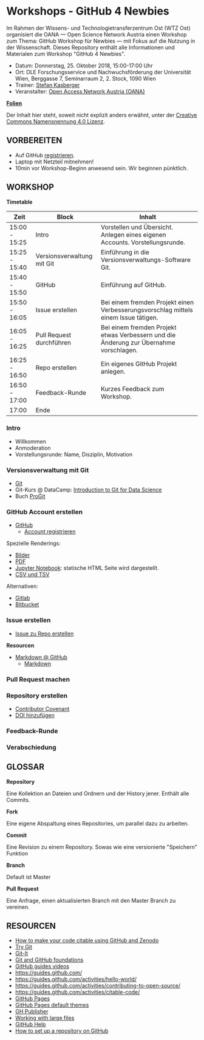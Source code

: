 Workshops - GitHub 4 Newbies
==============================

Im Rahmen der Wissens- und Technologietransferzentrum Ost (WTZ Ost) organisiert die OANA — Open Science Network Austria einen Workshop zum Thema: GitHub Workshop für Newbies — mit Fokus auf die Nutzung in der Wissenschaft. Dieses Repository enthält alle Informationen und Materialen zum Workshop "GitHub 4 Newbies".

- Datum: Donnerstag, 25. Oktober 2018, 15:00-17:00 Uhr
- Ort: DLE Forschungsservice und Nachwuchsförderung der Universität Wien, Berggasse 7, Seminarraum 2, 2. Stock, 1090 Wien 
- Trainer: [Stefan Kasberger](http://stefankasberger.at/)
- Veranstalter: [Open Access Network Austria (OANA)](https://www.oana.at/)

**[Folien](slides.pdf)**

Der Inhalt hier steht, soweit nicht explizit anders erwähnt, unter der [Creative Commons Namensnennung 4.0 Lizenz](https://creativecommons.org/licenses/by/4.0/).

## VORBEREITEN

* Auf GitHub [registrieren](https://github.com/join).
* Laptop mit Netzteil mitnehmen!
* 10min vor Workshop-Beginn anwesend sein. Wir beginnen pünktlich.

## WORKSHOP

**Timetable**

| Zeit     | Block | Inhalt |
|---------------|--------------|------------|
| 15:00 - 15:25 | Intro | Vorstellen und Übersicht. Anlegen eines eigenen Accounts. Vorstellungsrunde. |
| 15:25 - 15:40 | Versionsverwaltung mit Git | Einführung in die Versionsverwaltungs-Software Git. |
| 15:40 - 15:50 | GitHub | Einführung auf GitHub.  |
| 15:50 - 16:05 | Issue erstellen | Bei einem fremden Projekt einen Verbesserungsvorschlag mittels einem Issue tätigen. |
| 16:05 - 16:25 | Pull Request durchführen | Bei einem fremden Projekt etwas Verbessern und die Änderung zur Übernahme vorschlagen. |
| 16:25 - 16:50 | Repo erstellen | Ein eigenes GitHub Projekt anlegen. |
| 16:50 - 17:00 | Feedback-Runde | Kurzes Feedback zum Workshop. |
| 17:00 | Ende |

### Intro

* Willkommen
* Anmoderation
* Vorstellungsrunde: Name, Disziplin, Motivation

### Versionsverwaltung mit Git

* [Git](https://git-scm.com/)
* Git-Kurs @ DataCamp: [Introduction to Git for Data Science](https://www.datacamp.com/courses/introduction-to-git-for-data-science?tap_a=5644-dce66f&tap_s=210732-9d6bbf)
* Buch [ProGit](https://www.git-scm.com/book/en/v2)

### GitHub Account erstellen

* [GitHub](https://github.com)
  * [Account registrieren](https://github.com/join)

Spezielle Renderings:

* [Bilder](https://help.github.com/articles/rendering-and-diffing-images/)
* [PDF](https://help.github.com/articles/rendering-pdf-documents/)
* [Jupyter Notebook](https://help.github.com/articles/working-with-jupyter-notebook-files-on-github/): statische HTML Seite wird dargestellt. 
* [CSV und TSV](https://help.github.com/articles/rendering-csv-and-tsv-data/)

Alternativen: 

* [Gitlab](https://about.gitlab.com/)
* [Bitbucket](https://bitbucket.org/)

### Issue erstellen

* [Issue zu Repo erstellen](https://github.com/skasberger/github4newbies/issues/new)

**Resourcen**

* [Markdown @ GitHub](https://help.github.com/articles/basic-writing-and-formatting-syntax/)
  * [Markdown](https://daringfireball.net/projects/markdown/)

### Pull Request machen

### Repository erstellen

* [Contributor Covenant](https://www.contributor-covenant.org/)
* [DOI hinzufügen](https://github.com/OpenScienceMOOC/Module-5-Open-Research-Software-and-Open-Source/blob/master/content_development/Task_2.md)


### Feedback-Runde

### Verabschiedung

## GLOSSAR

**Repository**

Eine Kollektion an Dateien und Ordnern und der History jener. Enthält alle Commits.

**Fork**

Eine eigene Abspaltung eines Repositories, um parallel dazu zu arbeiten. 

**Commit**

Eine Revision zu einem Repository. Sowas wie eine versionierte "Speichern" Funktion

**Branch**

Default ist Master

**Pull Request**

Eine Anfrage, einen aktualisierten Branch mit den Master Branch zu vereinen.

## RESOURCEN

* [How to make your code citable using GitHub and Zenodo](https://github.com/OpenScienceMOOC/Module-5-Open-Research-Software-and-Open-Source/blob/master/content_development/Task_2.md)
* [Try Git](http://try.github.com)
* [Git-It](https://github.com/jlord/git-it)
* [Git and GitHub foundations](https://www.youtube.com/watch?v=yyLiplDQtf0&list=UUP7RrmoueENv9TZts3HXXtw)
* [GitHub guides videos](https://www.youtube.com/user/GitHubGuides)
* https://guides.github.com/
* https://guides.github.com/activities/hello-world/
* https://guides.github.com/activities/contributing-to-open-source/
* https://guides.github.com/activities/citable-code/
* [GitHub Pages](http://pages.github.com)
* [GitHub Pages default themes](https://github.com/blog/1081-instantly-beautiful-project-pages)
* [GH Publisher](https://github.com/ewanmellor/gh-publisher)
* [Working with large files](https://help.github.com/articles/working-with-large-files/)
* [GitHub Help](https://help.github.com/)
* [How to set up a repository on GitHub](https://github.com/OpenScienceMOOC/Module-5-Open-Research-Software-and-Open-Source/blob/master/content_development/Task_1.md#setting-up-a-github-profile-)


